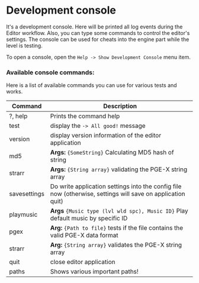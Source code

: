 # Development console
It's a development console. Here will be printed all log events during the Editor workflow. 
Also, you can type some commands to control the editor's settings. The console can be used 
for cheats into the engine part while the level is testing.

To open a console, open the `Help -> Show Development Console` menu item.

<ImageZoom
  alt="AppSettingsView"
  url="screenshots/Tools/devconsole.png"
  :border="true"
/>

### Available console commands:
Here is a list of available commands you can use for various tests and works.

| Command | Description |
|---------|-------------|
| ?, help | Prints the command help | 
| test | display the `-> All good!` message |
| version | display version information of the editor application |
| md5 | **Args:** `{SomeString}` Calculating MD5 hash of string |
| strarr | **Args:** `{String array}` validating the PGE-X string array |
| savesettings | Do write application settings into the config file now (otherwise, settings will save on application quit) |
| playmusic | **Args** `{Music type (lvl wld spc), Music ID}` Play default music by specific ID |
| pgex | **Arg:** `{Path to file}` tests if the file contains the valid PGE-X data format |
| strarr | **Arg:** `{String array}` validates the PGE-X string array |
| quit | close editor application |
| paths | Shows various important paths! |
